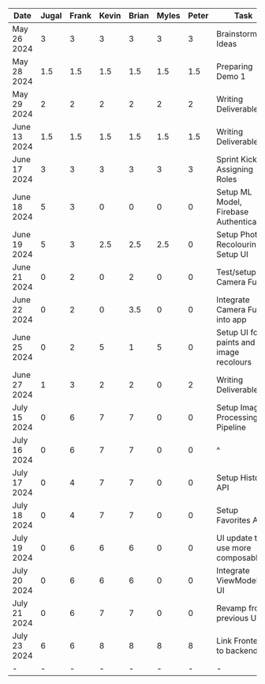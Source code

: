 | Date         | Jugal | Frank | Kevin | Brian | Myles | Peter | Task                                    |
|--------------|-------|-------|-------|-------|-------|-------|-----------------------------------------|
| May 26 2024  | 3     | 3     | 3     | 3     | 3     | 3     | Brainstorming Ideas                     |
| May 28 2024  | 1.5   | 1.5   | 1.5   | 1.5   | 1.5   | 1.5   | Preparing Demo 1                        |
| May 29 2024  | 2     | 2     | 2     | 2     | 2     | 2     | Writing Deliverable 1                   |
| June 13 2024 | 1.5   | 1.5   | 1.5   | 1.5   | 1.5   | 1.5   | Writing Deliverable 2                   |
| June 17 2024 | 3     | 3     | 3     | 3     | 3     | 3     | Sprint Kickoff, Assigning Roles         |
| June 18 2024 | 5     | 3     | 0     | 0     | 0     | 0     | Setup ML Model, Firebase Authentication |
| June 19 2024 | 5     | 3     | 2.5   | 2.5   | 2.5   | 0     | Setup Photo Recolouring, Setup UI       |
| June 21 2024 | 0     | 2     | 0     | 2     | 0     | 0     | Test/setup Camera Func.                 |
| June 22 2024 | 0     | 2     | 0     | 3.5   | 0     | 0     | Integrate Camera Func. into app         |
| June 25 2024 | 0     | 2     | 5     | 1     | 5     | 0     | Setup UI for paints and image recolours |
| June 27 2024 | 1     | 3     | 2     | 2     | 0     | 2     | Writing Deliverable 3                   |
| July 15 2024 | 0     | 6     | 7     | 7     | 0     | 0     | Setup Image Processing Pipeline         |
| July 16 2024 | 0     | 6     | 7     | 7     | 0     | 0     | ^                                       |
| July 17 2024 | 0     | 4     | 7     | 7     | 0     | 0     | Setup History API                       |
| July 18 2024 | 0     | 4     | 7     | 7     | 0     | 0     | Setup Favorites API                     |
| July 19 2024 | 0     | 6     | 6     | 6     | 0     | 0     | UI update to use more composables       |
| July 20 2024 | 0     | 6     | 6     | 6     | 0     | 0     | Integrate ViewModel to UI               |
| July 21 2024 | 0     | 6     | 7     | 7     | 0     | 0     | Revamp from previous UI                 |
| July 23 2024 | 6     | 6     | 8     | 8     | 8     | 8     | Link Frontend to backend                |
| -            | -     | -     | -     | -     | -     | -     | -                                       |
